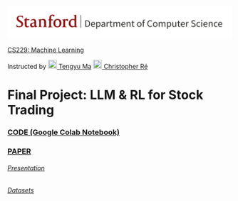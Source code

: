 [<img src="https://github.com/irinamarton/Stanford-CS229-Final-Project/blob/main/images/stanford-line1-3.png" width="600px"/>](https://cs.stanford.edu)

[CS229: Machine Learning](https://online.stanford.edu/courses/cs229-machine-learning)

Instructed by [<img src="https://ai.stanford.edu/~tengyuma/image/square_3594.jpg" width="20px" height="20px"/> Tengyu Ma](https://ai.stanford.edu/~tengyuma/)      [<img src="https://cs.stanford.edu/~chrismre/img/chrismre_headshot_lowres.jpg" width="20px" height="20px"/> Christopher Ré](https://cs.stanford.edu/~chrismre/)

# Final Project: LLM & RL for Stock Trading

### [CODE (Google Colab Notebook)](https://github.com/irinamarton/CS229-Final-Project/blob/main/LLM%20and%20RL%20For%20Stock%20Trading%20(CS229%20Final%20Project).ipynb)

### [PAPER]()

###### [Presentation]()

###### [Datasets](https://github.com/irinamarton/Stanford-CS229-Final-Project/tree/main/AAPL%20Datasets)
